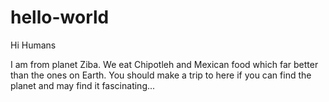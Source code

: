 # hello-world
Hi Humans

I am from planet Ziba. We eat Chipotleh and Mexican food which far better than the ones on Earth. You should make a trip to here if you can find the planet and may find it fascinating...
